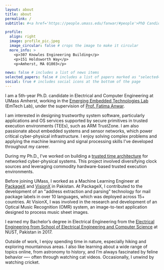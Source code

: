 ```yaml
---
layout: about
title: about
permalink: /
subtitle: #<a href='https://people.umass.edu/fanwar/#people'>PhD Candidate</a>.

profile:
  align: right
  image: profile_pic.jpeg
  image_circular: false # crops the image to make it circular
  more_info: >
    <p>307 Knowles Engineering Building</p>
    <p>151 Holdsworth Way</p>
    <p>Amherst, MA 01003</p>

news: false # includes a list of news items
selected_papers: false # includes a list of papers marked as "selected={true}"
social: true # includes social icons at the bottom of the page
---
```


I am a 5th-year Ph.D. candidate in Electrical and Computer Engineering at UMass Amherst, working in the [Emerging Embedded Technologies Lab](https://people.umass.edu/fanwar/?_gl=1*18pxsz3*_gcl_au*MTQ1Njg4MTcwOS4xNzAxNDYwNTI0*_ga*MTEzNjM2Nzk3OC4xNjc3NzExMjA3*_ga_21RLS0L7EB*MTcwMzQ0NjEyOC4xMDAuMC4xNzAzNDQ2MTI4LjAuMC4w) (EmTech Lab), under the supervision of [Prof. Fatima Anwar](https://scholar.google.com/citations?user=NiFGpXoAAAAJ&hl=en).

I am interested in designing trustworthy system software, particularly applications and OS services supported by secure primitives in trusted execution environments (TEEs), such as ARM TrustZone. I am also passionate about embedded systems and sensor networks, which power critical cyber-physical infrastructure. I enjoy solving complex problems and applying the machine learning and signal processing skills I’ve developed throughout my career.

During my Ph.D., I’ve worked on building a [trusted time architecture](https://people.umass.edu/fanwar/?_gl=1*18pxsz3*_gcl_au*MTQ1Njg4MTcwOS4xNzAxNDYwNTI0*_ga*MTEzNjM2Nzk3OC4xNjc3NzExMjA3*_ga_21RLS0L7EB*MTcwMzQ0NjEyOC4xMDAuMC4xNzAzNDQ2MTI4LjAuMC4w#projects) for networked cyber-physical systems. This project involved diversifying clock sources and leveraging commodity hardware-based trusted execution environments.

Before joining UMass, I worked as a Machine Learning Engineer at [PackageX](https://packagex.io) and [VisionX](https://visionx.io) in Pakistan. At PackageX, I contributed to the development of an "address extraction and parsing" technology for mail package labels in over 10 languages, which was deployed across 15+ countries. At VisionX, I was involved in the research and development of an Optical Music Recognition (OMR) system, an image-to-text application designed to process music sheet images.

I earned my Bachelor’s degree in Electrical Engineering from the [Electrical Engineering from School of Electrical Engineering and Computer Science](https://seecs.nust.edu.pk/) at NUST, Pakistan in 2017.

Outside of work, I enjoy spending time in nature, especially hiking and exploring mountainous areas. I also like learning about a wide range of topics online, from astronomy to history, and I’m always fascinated by feline behavior —- often through watching cat videos. Occasionally, I unwind by watching cricket.
